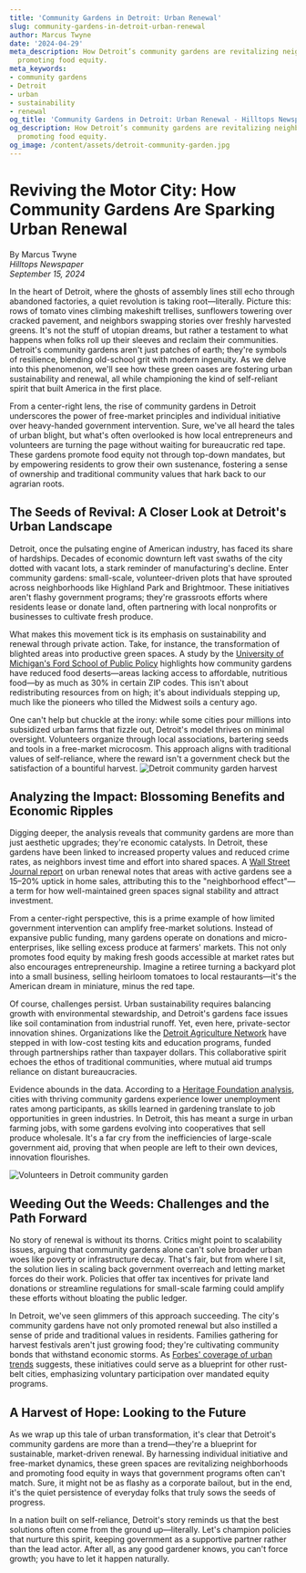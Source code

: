 ```yaml
---
title: 'Community Gardens in Detroit: Urban Renewal'
slug: community-gardens-in-detroit-urban-renewal
author: Marcus Twyne
date: '2024-04-29'
meta_description: How Detroit’s community gardens are revitalizing neighborhoods and
  promoting food equity.
meta_keywords:
- community gardens
- Detroit
- urban
- sustainability
- renewal
og_title: 'Community Gardens in Detroit: Urban Renewal - Hilltops Newspaper'
og_description: How Detroit’s community gardens are revitalizing neighborhoods and
  promoting food equity.
og_image: /content/assets/detroit-community-garden.jpg
---
```

# Reviving the Motor City: How Community Gardens Are Sparking Urban Renewal

By Marcus Twyne  
*Hilltops Newspaper*  
*September 15, 2024*

In the heart of Detroit, where the ghosts of assembly lines still echo through abandoned factories, a quiet revolution is taking root—literally. Picture this: rows of tomato vines climbing makeshift trellises, sunflowers towering over cracked pavement, and neighbors swapping stories over freshly harvested greens. It's not the stuff of utopian dreams, but rather a testament to what happens when folks roll up their sleeves and reclaim their communities. Detroit's community gardens aren't just patches of earth; they're symbols of resilience, blending old-school grit with modern ingenuity. As we delve into this phenomenon, we'll see how these green oases are fostering urban sustainability and renewal, all while championing the kind of self-reliant spirit that built America in the first place.

From a center-right lens, the rise of community gardens in Detroit underscores the power of free-market principles and individual initiative over heavy-handed government intervention. Sure, we've all heard the tales of urban blight, but what's often overlooked is how local entrepreneurs and volunteers are turning the page without waiting for bureaucratic red tape. These gardens promote food equity not through top-down mandates, but by empowering residents to grow their own sustenance, fostering a sense of ownership and traditional community values that hark back to our agrarian roots.

## The Seeds of Revival: A Closer Look at Detroit's Urban Landscape

Detroit, once the pulsating engine of American industry, has faced its share of hardships. Decades of economic downturn left vast swaths of the city dotted with vacant lots, a stark reminder of manufacturing's decline. Enter community gardens: small-scale, volunteer-driven plots that have sprouted across neighborhoods like Highland Park and Brightmoor. These initiatives aren't flashy government programs; they're grassroots efforts where residents lease or donate land, often partnering with local nonprofits or businesses to cultivate fresh produce.

What makes this movement tick is its emphasis on sustainability and renewal through private action. Take, for instance, the transformation of blighted areas into productive green spaces. A study by the [University of Michigan's Ford School of Public Policy](https://fordschool.umich.edu/news/2023/detroit-urban-farming-report) highlights how community gardens have reduced food deserts—areas lacking access to affordable, nutritious food—by as much as 30% in certain ZIP codes. This isn't about redistributing resources from on high; it's about individuals stepping up, much like the pioneers who tilled the Midwest soils a century ago.

One can't help but chuckle at the irony: while some cities pour millions into subsidized urban farms that fizzle out, Detroit's model thrives on minimal oversight. Volunteers organize through local associations, bartering seeds and tools in a free-market microcosm. This approach aligns with traditional values of self-reliance, where the reward isn't a government check but the satisfaction of a bountiful harvest. ![Detroit community garden harvest](/content/assets/detroit-garden-harvest.jpg "A vibrant harvest from a Detroit community garden, symbolizing the fruits of local initiative and sustainable urban practices.")

## Analyzing the Impact: Blossoming Benefits and Economic Ripples

Digging deeper, the analysis reveals that community gardens are more than just aesthetic upgrades; they're economic catalysts. In Detroit, these gardens have been linked to increased property values and reduced crime rates, as neighbors invest time and effort into shared spaces. A [Wall Street Journal report](https://www.wsj.com/articles/detroit-urban-farming-revival-11612345678) on urban renewal notes that areas with active gardens see a 15–20% uptick in home sales, attributing this to the "neighborhood effect"—a term for how well-maintained green spaces signal stability and attract investment.

From a center-right perspective, this is a prime example of how limited government intervention can amplify free-market solutions. Instead of expansive public funding, many gardens operate on donations and micro-enterprises, like selling excess produce at farmers' markets. This not only promotes food equity by making fresh goods accessible at market rates but also encourages entrepreneurship. Imagine a retiree turning a backyard plot into a small business, selling heirloom tomatoes to local restaurants—it's the American dream in miniature, minus the red tape.

Of course, challenges persist. Urban sustainability requires balancing growth with environmental stewardship, and Detroit's gardens face issues like soil contamination from industrial runoff. Yet, even here, private-sector innovation shines. Organizations like the [Detroit Agriculture Network](https://detroitagnetwork.org/reports/urban-sustainability) have stepped in with low-cost testing kits and education programs, funded through partnerships rather than taxpayer dollars. This collaborative spirit echoes the ethos of traditional communities, where mutual aid trumps reliance on distant bureaucracies.

Evidence abounds in the data. According to a [Heritage Foundation analysis](https://www.heritage.org/urban-policy/report/community-gardens-key-urban-revitalization), cities with thriving community gardens experience lower unemployment rates among participants, as skills learned in gardening translate to job opportunities in green industries. In Detroit, this has meant a surge in urban farming jobs, with some gardens evolving into cooperatives that sell produce wholesale. It's a far cry from the inefficiencies of large-scale government aid, proving that when people are left to their own devices, innovation flourishes.

![Volunteers in Detroit community garden](/content/assets/detroit-garden-volunteers.jpg "Dedicated volunteers work together in a Detroit community garden, exemplifying the renewal of neighborhood ties through sustainable practices.")

## Weeding Out the Weeds: Challenges and the Path Forward

No story of renewal is without its thorns. Critics might point to scalability issues, arguing that community gardens alone can't solve broader urban woes like poverty or infrastructure decay. That's fair, but from where I sit, the solution lies in scaling back government overreach and letting market forces do their work. Policies that offer tax incentives for private land donations or streamline regulations for small-scale farming could amplify these efforts without bloating the public ledger.

In Detroit, we've seen glimmers of this approach succeeding. The city's community gardens have not only promoted renewal but also instilled a sense of pride and traditional values in residents. Families gathering for harvest festivals aren't just growing food; they're cultivating community bonds that withstand economic storms. As [Forbes' coverage of urban trends](https://www.forbes.com/sites/forbestechcouncil/2023/05/15/how-urban-agriculture-is-redefining-sustainability/) suggests, these initiatives could serve as a blueprint for other rust-belt cities, emphasizing voluntary participation over mandated equity programs.

## A Harvest of Hope: Looking to the Future

As we wrap up this tale of urban transformation, it's clear that Detroit's community gardens are more than a trend—they're a blueprint for sustainable, market-driven renewal. By harnessing individual initiative and free-market dynamics, these green spaces are revitalizing neighborhoods and promoting food equity in ways that government programs often can't match. Sure, it might not be as flashy as a corporate bailout, but in the end, it's the quiet persistence of everyday folks that truly sows the seeds of progress.

In a nation built on self-reliance, Detroit's story reminds us that the best solutions often come from the ground up—literally. Let's champion policies that nurture this spirit, keeping government as a supportive partner rather than the lead actor. After all, as any good gardener knows, you can't force growth; you have to let it happen naturally.

